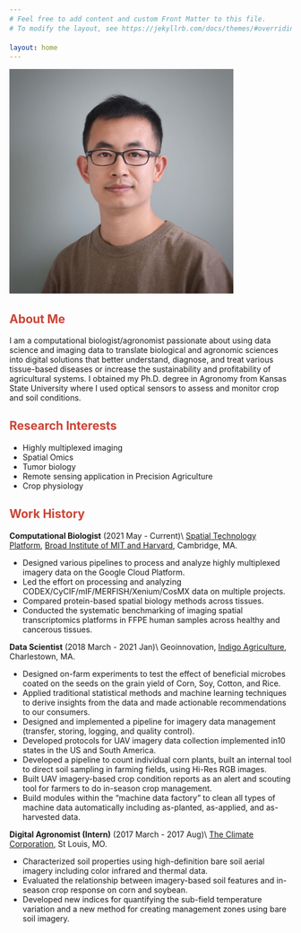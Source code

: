 ```yaml
---
# Feel free to add content and custom Front Matter to this file.
# To modify the layout, see https://jekyllrb.com/docs/themes/#overriding-theme-defaults

layout: home
---
```


<img src="./asset/profile.jpeg" width="400">

## <span style="color:#CB4335">About Me</span>

I am a computational biologist/agronomist passionate about using data science and imaging data to translate biological and agronomic sciences into digital solutions that better understand, diagnose, and treat various tissue-based diseases or increase the sustainability and profitability of agricultural systems. I obtained my Ph.D. degree in Agronomy from Kansas State University where I used optical sensors to assess and monitor crop and soil conditions.

## <span style="color:#CB4335">Research Interests</span>

- Highly multiplexed imaging
- Spatial Omics
- Tumor biology
- Remote sensing application in Precision Agriculture
- Crop physiology


## <span style="color:#CB4335">Work History</span>

**Computational Biologist** (2021 May - Current)\\
[Spatial Technology Platform](https://www.broadinstitute.org/spatial-technology-platform), [Broad Institute of MIT and Harvard](https://www.broadinstitute.org/), Cambridge, MA.
- Designed various pipelines to process and analyze highly multiplexed imagery data on the Google Cloud Platform.
- Led the effort on processing and analyzing CODEX/CyCIF/mIF/MERFISH/Xenium/CosMX data on multiple projects.
- Compared protein-based spatial biology methods across tissues.
- Conducted the systematic benchmarking of imaging spatial transcriptomics platforms in FFPE human samples across healthy and cancerous tissues.

**Data Scientist** (2018 March - 2021 Jan)\\
Geoinnovation, [Indigo Agriculture](https://www.indigoag.com), Charlestown, MA.
- Designed on-farm experiments to test the effect of beneficial microbes coated on the seeds on the grain yield of Corn, Soy, Cotton, and Rice.
- Applied traditional statistical methods and machine learning techniques to derive insights from the data and made actionable recommendations to our consumers.
- Designed and implemented a pipeline for imagery data management (transfer, storing, logging, and quality control).
- Developed protocols for UAV imagery data collection implemented in10 states in the US and South America.
- Developed a pipeline to count individual corn plants, built an internal tool to direct soil sampling in farming fields, using Hi-Res RGB images.
- Built UAV imagery-based crop condition reports as an alert and scouting tool for farmers to do in-season crop management.
- Build modules within the “machine data factory” to clean all types of machine data automatically including as-planted, as-applied, and as-harvested data.

**Digital Agronomist (Intern)** (2017 March - 2017 Aug)\\
[The Climate Corporation](https://climate.com/), St Louis, MO.
- Characterized soil properties using high-definition bare soil aerial imagery including color infrared and thermal data.
- Evaluated the relationship between imagery-based soil features and in-season crop response on corn and soybean.
- Developed new indices for quantifying the sub-field temperature variation and a new method for creating management zones using bare soil imagery.
